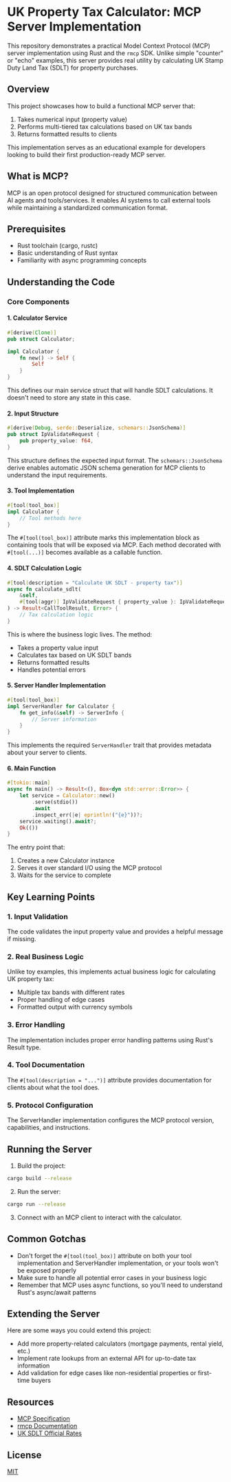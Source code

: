 # UK Property Tax Calculator: MCP Server Implementation

This repository demonstrates a practical Model Context Protocol (MCP) server implementation using Rust and the `rmcp` SDK. Unlike simple "counter" or "echo" examples, this server provides real utility by calculating UK Stamp Duty Land Tax (SDLT) for property purchases.

## Overview

This project showcases how to build a functional MCP server that:
1. Takes numerical input (property value)
2. Performs multi-tiered tax calculations based on UK tax bands
3. Returns formatted results to clients

This implementation serves as an educational example for developers looking to build their first production-ready MCP server.

## What is MCP?

MCP is an open protocol designed for structured communication between AI agents and tools/services. It enables AI systems to call external tools while maintaining a standardized communication format.

## Prerequisites

- Rust toolchain (cargo, rustc)
- Basic understanding of Rust syntax
- Familiarity with async programming concepts

## Understanding the Code

### Core Components

#### 1. Calculator Service

```rust
#[derive(Clone)]
pub struct Calculator;

impl Calculator {
    fn new() -> Self {
        Self
    }
}
```

This defines our main service struct that will handle SDLT calculations. It doesn't need to store any state in this case.

#### 2. Input Structure

```rust
#[derive(Debug, serde::Deserialize, schemars::JsonSchema)]
pub struct IpValidateRequest {
    pub property_value: f64,
}
```

This structure defines the expected input format. The `schemars::JsonSchema` derive enables automatic JSON schema generation for MCP clients to understand the input requirements.

#### 3. Tool Implementation

```rust
#[tool(tool_box)]
impl Calculator {
    // Tool methods here
}
```

The `#[tool(tool_box)]` attribute marks this implementation block as containing tools that will be exposed via MCP. Each method decorated with `#[tool(...)]` becomes available as a callable function.

#### 4. SDLT Calculation Logic

```rust
#[tool(description = "Calculate UK SDLT - property tax")]
async fn calculate_sdlt(
    &self,
    #[tool(aggr)] IpValidateRequest { property_value }: IpValidateRequest,
) -> Result<CallToolResult, Error> {
    // Tax calculation logic
}
```

This is where the business logic lives. The method:
- Takes a property value input
- Calculates tax based on UK SDLT bands
- Returns formatted results
- Handles potential errors

#### 5. Server Handler Implementation

```rust
#[tool(tool_box)]
impl ServerHandler for Calculator {
    fn get_info(&self) -> ServerInfo {
        // Server information
    }
}
```

This implements the required `ServerHandler` trait that provides metadata about your server to clients.

#### 6. Main Function

```rust
#[tokio::main]
async fn main() -> Result<(), Box<dyn std::error::Error>> {
    let service = Calculator::new()
        .serve(stdio())
        .await
        .inspect_err(|e| eprintln!("{e}"))?;
    service.waiting().await?;
    Ok(())
}
```

The entry point that:
1. Creates a new Calculator instance
2. Serves it over standard I/O using the MCP protocol
3. Waits for the service to complete

## Key Learning Points

### 1. Input Validation
The code validates the input property value and provides a helpful message if missing.

### 2. Real Business Logic
Unlike toy examples, this implements actual business logic for calculating UK property tax:
- Multiple tax bands with different rates
- Proper handling of edge cases
- Formatted output with currency symbols

### 3. Error Handling
The implementation includes proper error handling patterns using Rust's Result type.

### 4. Tool Documentation
The `#[tool(description = "...")]` attribute provides documentation for clients about what the tool does.

### 5. Protocol Configuration
The ServerHandler implementation configures the MCP protocol version, capabilities, and instructions.

## Running the Server

1. Build the project:
```bash
cargo build --release
```

2. Run the server:
```bash
cargo run --release
```

3. Connect with an MCP client to interact with the calculator.

## Common Gotchas

- Don't forget the `#[tool(tool_box)]` attribute on both your tool implementation and ServerHandler implementation, or your tools won't be exposed properly
- Make sure to handle all potential error cases in your business logic
- Remember that MCP uses async functions, so you'll need to understand Rust's async/await patterns

## Extending the Server

Here are some ways you could extend this project:
- Add more property-related calculators (mortgage payments, rental yield, etc.)
- Implement rate lookups from an external API for up-to-date tax information
- Add validation for edge cases like non-residential properties or first-time buyers

## Resources

- [MCP Specification](https://github.com/machine-chat/machine-chat-protocol)
- [rmcp Documentation](https://docs.rs/rmcp/latest/rmcp/)
- [UK SDLT Official Rates](https://www.gov.uk/stamp-duty-land-tax/residential-property-rates)

## License

[MIT](LICENSE)

